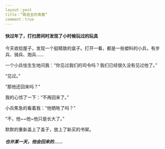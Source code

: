 ```yaml
---
layout：post
title：“致逝去的青春”
comment：true
---
```


#### 快过年了，打扫房间时发现了小时候玩过的玩具

今天收拾屋子，发现一个挺精致的盒子。打开一看，都是一些塑料的小兵，有步兵、骑兵、炮兵……

一个小兵怯生生地问我：“你见过我们的司令吗？我们已经很久没有见过他了。”

“见过。”

“那他还回来吗？”

我的心怵了一下：“不再回来了。”

小兵焦急的看着我：“他牺牲了吗？”

“不，他~~他~他只是长大了。”

默默的重新盖上了盖子，放上了新买的书架。

##### 也许某一天，他会回来的……

